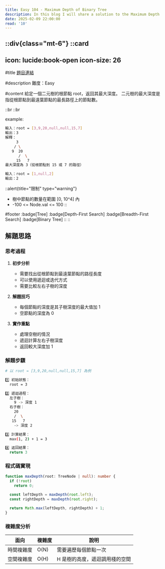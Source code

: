 ```yaml
---
title: Easy 104 - Maximum Depth of Binary Tree
description: In this blog I will share a solution to the Maximum Depth of Binary Tree problem.
date: 2025-02-09 22:00:00
read: '10'
---
```


::div{class="mt-6"}
  ::card
  ---
  icon: lucide:book-open
  icon-size: 26
  ---

  #title
  [題目連結](https://leetcode.com/problems/maximum-depth-of-binary-tree)

  #description
  難度：Easy

  #content
  給定一個二元樹的根節點 root，返回其最大深度。
  二元樹的最大深度是指從根節點到最遠葉節點的最長路徑上的節點數。

  ::br
  ::br

  example:

  ```bash
  輸入：root = [3,9,20,null,null,15,7]
  輸出：3
  解釋：
       3
      / \
     9  20
        /  \
       15   7
  最大深度為 3（從根節點到 15 或 7 的路徑）

  輸入：root = [1,null,2]
  輸出：2
  ```

  ::alert{title="限制" type="warning"}
  - 樹中節點的數量在範圍 [0, 10^4] 內
  - -100 <= Node.val <= 100
  ::

  #footer
  :badge[Tree]
  :badge[Depth-First Search]
  :badge[Breadth-First Search]
  :badge[Binary Tree]
  ::
::

## 解題思路

### 思考過程

1. **初步分析**
   - 需要找出從根節點到最遠葉節點的路徑長度
   - 可以使用遞迴或迭代方式
   - 需要比較左右子樹的深度

2. **解題技巧**
   - 每個節點的深度是其子樹深度的最大值加 1
   - 空節點的深度為 0

3. **實作重點**
   - 處理空樹的情況
   - 遞迴計算左右子樹深度
   - 返回較大深度加 1

### 解題步驟

```bash
# 以 root = [3,9,20,null,null,15,7] 為例

1️⃣ 初始狀態：
  root = 3

2️⃣ 遞迴過程：
  左子樹：
    9 -> 深度 1
  右子樹：
    20
    /  \
   15   7
    -> 深度 2

3️⃣ 計算結果：
  max(1, 2) + 1 = 3

4️⃣ 返回結果：
  return 3
```

### 程式碼實現

```typescript
function maxDepth(root: TreeNode | null): number {
  if (!root)
    return 0;

  const leftDepth = maxDepth(root.left);
  const rightDepth = maxDepth(root.right);

  return Math.max(leftDepth, rightDepth) + 1;
}
```

### 複雜度分析

| 面向 | 複雜度 | 說明 |
| --- | --- | --- |
| 時間複雜度 | O(N) | 需要遍歷每個節點一次 |
| 空間複雜度 | O(H) | H 是樹的高度，遞迴調用棧的空間 |
